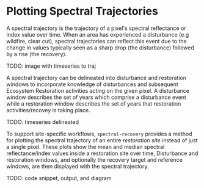 # Plotting Spectral Trajectories

A spectral trajectory is the trajectory of a pixel's spectral reflectance or index value over time. When an area has experienced a disturbance (e.g wildfire, clear cut), spectral trajectories can reflect this event due to the change in values typically seen as a sharp drop (the disturbance) followed by a rise (the recovery).

TODO: image with timeseries to traj

A spectral trajectory can be delineated into disturbance and restoration windows to incorporate knowledge of disturbances and subsequent Ecosystem Restoration activities acting on the given pixel. A disturbance window describes the set of years which comprise a disturbance event while a restoration window describes the set of 
years that restoration activities/recovey is taking place.

TODO: timeseries delineated

To support site-specific workflows, `spectral-recovery` provides a method for plotting the spectral trajectory of an entire _restoration site_ instead of just a single pixel. These plots show the mean and median spectral reflectance/index values inside a restoration site over time,   Disturbance and restoration windows, and optionally the recovery target and reference windows, are then displayed with the spectral trajectory. 

TODO: code snippet, output, and diagram

